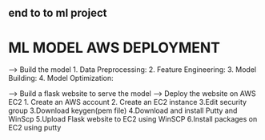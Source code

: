 ## end to to ml project

# ML MODEL AWS DEPLOYMENT

--> Build the model
    1. Data Preprocessing:
    2. Feature Engineering:
    3. Model Building:
    4. Model Optimization:


--> Build a flask website to serve the model
--> Deploy the website on AWS EC2
    1. Create an AWS account
    2. Create an EC2 instance
    3.Edit security group
    3.Download keygen(pem file)
    4.Download and install Putty and WinScp
    5.Upload Flask website to EC2 using WinSCP
    6.Install packages on EC2 using putty

